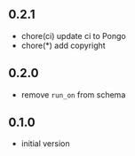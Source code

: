 ## 0.2.1

- chore(ci) update ci to Pongo
- chore(*) add copyright

## 0.2.0

- remove `run_on` from schema


## 0.1.0

- initial version
